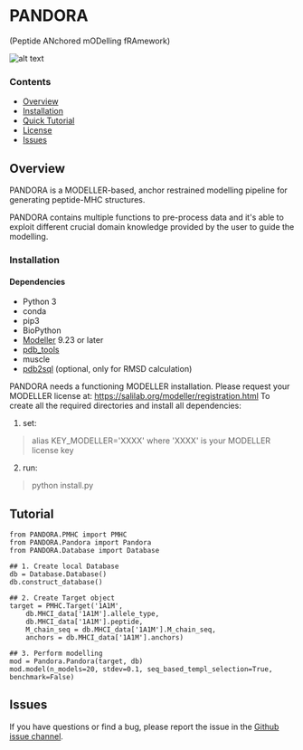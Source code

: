 # PANDORA
(Peptide ANchored mODelling fRAmework)

![alt text](https://github.com/DarioMarzella/PANDORA/issue_90/PANDORA_pMHCI_flowchart.png?raw=true)

### Contents

- [Overview](#Overview)
- [Installation](#Installation)
- [Quick Tutorial](#Tutorial)
- [License](./LICENSE)
- [Issues](#Issues)

## Overview

PANDORA is a MODELLER-based, anchor restrained modelling pipeline for generating peptide-MHC structures.

PANDORA contains multiple functions to pre-process data and it's able to exploit different crucial domain knowledge provided by the user to guide the modelling.

### Installation

#### Dependencies

- Python 3
- conda
- pip3
- BioPython
- [Modeller](https://salilab.org/modeller/download_installation.html) 9.23 or later
- [pdb_tools](https://github.com/haddocking/pdb-tools)
- muscle
- [pdb2sql](https://github.com/DeepRank/pdb2sql) (optional, only for RMSD calculation)


PANDORA needs a functioning MODELLER installation. Please request your MODELLER license at: https://salilab.org/modeller/registration.html
To create all the required directories and install all dependencies:
1. set:
> alias KEY_MODELLER='XXXX'
where 'XXXX' is your MODELLER license key
2. run:
> python install.py


## Tutorial

```
from PANDORA.PMHC import PMHC
from PANDORA.Pandora import Pandora
from PANDORA.Database import Database

## 1. Create local Database
db = Database.Database()
db.construct_database()

## 2. Create Target object
target = PMHC.Target('1A1M',
    db.MHCI_data['1A1M'].allele_type,
    db.MHCI_data['1A1M'].peptide,
    M_chain_seq = db.MHCI_data['1A1M'].M_chain_seq,
    anchors = db.MHCI_data['1A1M'].anchors)

## 3. Perform modelling
mod = Pandora.Pandora(target, db)
mod.model(n_models=20, stdev=0.1, seq_based_templ_selection=True, benchmark=False)
```

## Issues

If you have questions or find a bug, please report the issue in the [Github issue channel](https://github.com/DarioMarzella/PANDORA/issues).
